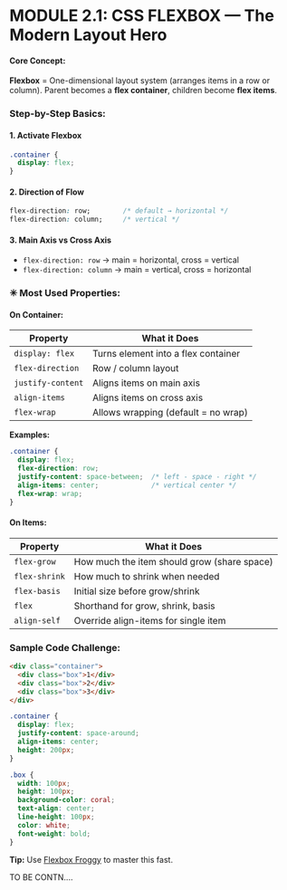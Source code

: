 #  MODULE 2.1: CSS FLEXBOX — The Modern Layout Hero

####  Core Concept:

**Flexbox** = One-dimensional layout system (arranges items in a row or column). Parent becomes a **flex container**, children become **flex items**.


###  Step-by-Step Basics:

#### 1. **Activate Flexbox**

```css
.container {
  display: flex;
}
```

#### 2. **Direction of Flow**

```css
flex-direction: row;        /* default → horizontal */
flex-direction: column;     /* vertical */
```

#### 3. **Main Axis vs Cross Axis**

* `flex-direction: row` → main = horizontal, cross = vertical
* `flex-direction: column` → main = vertical, cross = horizontal


### ✳ Most Used Properties:

####  On Container:

| Property          | What it Does                        |
| ----------------- | ----------------------------------- |
| `display: flex`   | Turns element into a flex container |
| `flex-direction`  | Row / column layout                 |
| `justify-content` | Aligns items on main axis           |
| `align-items`     | Aligns items on cross axis          |
| `flex-wrap`       | Allows wrapping (default = no wrap) |

**Examples:**

```css
.container {
  display: flex;
  flex-direction: row;
  justify-content: space-between;  /* left - space - right */
  align-items: center;             /* vertical center */
  flex-wrap: wrap;
}
```

####  On Items:

| Property      | What it Does                                |
| ------------- | ------------------------------------------- |
| `flex-grow`   | How much the item should grow (share space) |
| `flex-shrink` | How much to shrink when needed              |
| `flex-basis`  | Initial size before grow/shrink             |
| `flex`        | Shorthand for grow, shrink, basis           |
| `align-self`  | Override align-items for single item        |


###  Sample Code Challenge:

```html
<div class="container">
  <div class="box">1</div>
  <div class="box">2</div>
  <div class="box">3</div>
</div>
```

```css
.container {
  display: flex;
  justify-content: space-around;
  align-items: center;
  height: 200px;
}

.box {
  width: 100px;
  height: 100px;
  background-color: coral;
  text-align: center;
  line-height: 100px;
  color: white;
  font-weight: bold;
}
```

 **Tip:** Use [Flexbox Froggy](https://flexboxfroggy.com/) to master this fast.

<footer>TO BE CONTN....</footer>
